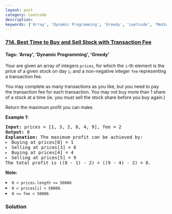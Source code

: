 ```yaml
---
layout: post
category: Leetcode
description: 
keywords: ['Array', 'Dynamic Programming', 'Greedy', 'Leetcode', 'Medium']
---
```

### [714. Best Time to Buy and Sell Stock with Transaction Fee](https://leetcode.com/problems/best-time-to-buy-and-sell-stock-with-transaction-fee)

#### Tags: 'Array', 'Dynamic Programming', 'Greedy'

<div class="content__u3I1 question-content__JfgR"><div><p>Your are given an array of integers <code>prices</code>, for which the <code>i</code>-th element is the price of a given stock on day <code>i</code>; and a non-negative integer <code>fee</code> representing a transaction fee.</p>
<p>You may complete as many transactions as you like, but you need to pay the transaction fee for each transaction.  You may not buy more than 1 share of a stock at a time (ie. you must sell the stock share before you buy again.)</p>
<p>Return the maximum profit you can make.</p>
<p><b>Example 1:</b><br/>
</p><pre><b>Input:</b> prices = [1, 3, 2, 8, 4, 9], fee = 2
<b>Output:</b> 8
<b>Explanation:</b> The maximum profit can be achieved by:
<li>Buying at prices[0] = 1</li><li>Selling at prices[3] = 8</li><li>Buying at prices[4] = 4</li><li>Selling at prices[5] = 9</li>The total profit is ((8 - 1) - 2) + ((9 - 4) - 2) = 8.
</pre>
<p></p>
<p><b>Note:</b>
</p><li><code>0 &lt; prices.length &lt;= 50000</code>.</li>
<li><code>0 &lt; prices[i] &lt; 50000</code>.</li>
<li><code>0 &lt;= fee &lt; 50000</code>.</li>
<p></p></div></div>

### Solution
